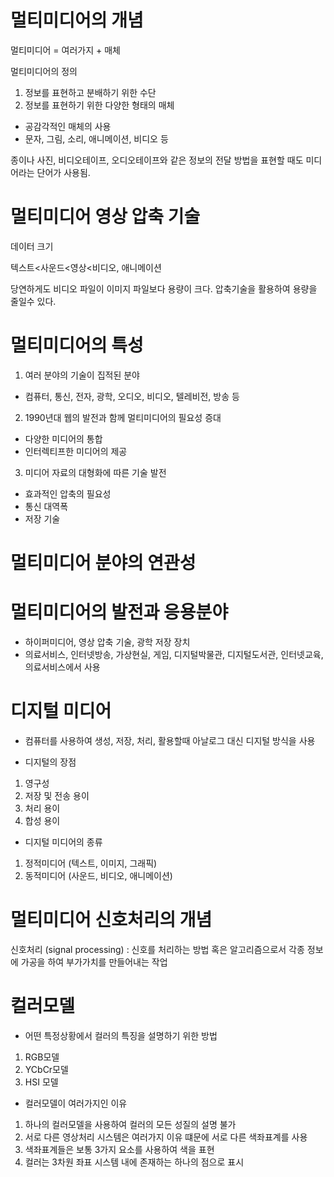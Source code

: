 # 멀티미디어의 개념

멀티미디어 = 여러가지 + 매체

멀티미디어의 정의

1. 정보를 표현하고 분배하기 위한 수단
2. 정보를 표현하기 위한 다양한 형태의 매체
- 공감각적인 매체의 사용
- 문자, 그림, 소리, 애니메이션, 비디오 등

종이나 사진, 비디오테이프, 오디오테이프와 같은 정보의 전달 방법을 표현할 때도 미디어라는 단어가 사용됨.

# 멀티미디어 영상 압축 기술

데이터 크기

텍스트<사운드<영상<비디오, 애니메이션

당연하게도 비디오 파일이 이미지 파일보다 용량이 크다. 압축기술을 활용하여 용량을 줄일수 있다.

# 멀티미디어의 특성

1. 여러 분야의 기술이 집적된 분야
- 컴퓨터, 통신, 전자, 광학, 오디오, 비디오, 텔레비전, 방송 등

2. 1990년대 웹의 발전과 함께 멀티미디어의 필요성 증대
- 다양한 미디어의 통합
- 인터렉티프한 미디어의 제공

3. 미디어 자료의 대형화에 따른 기술 발전
- 효과적인 압축의 필요성
- 통신 대역폭
- 저장 기술

# 멀티미디어 분야의 연관성

# 멀티미디어의 발전과 응용분야

- 하이퍼미디어, 영상 압축 기술, 광학 저장 장치
- 의료서비스, 인터넷방송, 가상현실, 게임, 디지털박물관, 디지털도서관, 인터넷교육, 의료서비스에서 사용

# 디지털 미디어

- 컴퓨터를 사용하여 생성, 저장, 처리, 활용할때 아날로그 대신 디지털 방식을 사용

- 디지털의 장점
1. 영구성
2. 저장 및 전송 용이
3. 처리 용이
4. 합성 용이

- 디지털 미디어의 종류
1. 정적미디어 (텍스트, 이미지, 그래픽)
2. 동적미디어 (사운드, 비디오, 애니메이션)

# 멀티미디어 신호처리의 개념

신호처리 (signal processing) : 신호를 처리하는 방법 혹은 알고리즘으로서 각종 정보에 가공을 하여 부가가치를 만들어내는 작업

# 컬러모델

- 어떤 특정상황에서 컬러의 특징을 설명하기 위한 방법
1. RGB모델
2. YCbCr모델
3. HSI 모델

- 컬러모델이 여러가지인 이유
1. 하나의 컬러모델을 사용하여 컬러의 모든 성질의 설명 불가
2. 서로 다른 영상처리 시스템은 여러가지 이유 떄문에 서로 다른 색좌표계를 사용
3. 색좌표계들은 보통 3가지 요소를 사용하여 색을 표현
4. 컬러는 3차원 좌표 시스템 내에 존재하는 하나의 점으로 표시
